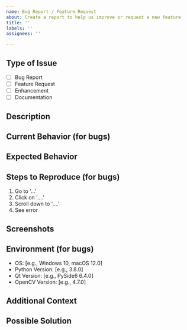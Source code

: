 ```yaml
---
name: Bug Report / Feature Request
about: Create a report to help us improve or request a new feature
title: ''
labels: ''
assignees: ''

---
```


## Type of Issue
<!-- Select one by changing [ ] to [x] -->
- [ ] Bug Report
- [ ] Feature Request
- [ ] Enhancement
- [ ] Documentation

## Description
<!-- Provide a clear and concise description of the issue or feature -->

## Current Behavior (for bugs)
<!-- Describe what currently happens -->

## Expected Behavior
<!-- Describe what you expected to happen -->

## Steps to Reproduce (for bugs)
1. Go to '...'
2. Click on '....'
3. Scroll down to '....'
4. See error

## Screenshots
<!-- If applicable, add screenshots to help explain your problem -->

## Environment (for bugs)
- OS: [e.g., Windows 10, macOS 12.0]
- Python Version: [e.g., 3.8.0]
- Qt Version: [e.g., PySide6 6.4.0]
- OpenCV Version: [e.g., 4.7.0]

## Additional Context
<!-- Add any other context about the problem here -->

## Possible Solution
<!-- Not required, but suggest a fix/reason for the bug or ideas for implementing the feature -->